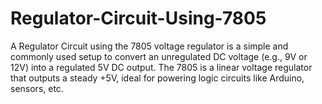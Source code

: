 # Regulator-Circuit-Using-7805
A Regulator Circuit using the 7805 voltage regulator is a simple and commonly used setup to convert an unregulated DC voltage (e.g., 9V or 12V) into a regulated 5V DC output. The 7805 is a linear voltage regulator that outputs a steady +5V, ideal for powering logic circuits like Arduino, sensors, etc.
